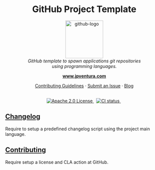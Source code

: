 <h1 align="center">GitHub Project Template</h1>

<p align="center">
  <img src="https://github.githubassets.com/images/modules/logos_page/GitHub-Mark.png" alt="github-logo" width="120px" height="120px"/>
  <br>
  <i>GitHub template to spawn applications git repositories
    <br> using programming languages.</i>
  <br>
</p>

<p align="center">
  <a href="https://www.jpventura.com"><strong>www.jpventura.com</strong></a>
  <br>
</p>

<p align="center">
  <a href="CONTRIBUTING.md">Contributing Guidelines</a>
  ·
  <a href="https://github.com/jpventura/template/issues">Submit an Issue</a>
  ·
  <a href="https://blog.jpventura.com/">Blog</a>
  <br>
  <br>
</p>

<p align="center">
  <a href="https://www.npmjs.com/@angular/core">
    <img src="https://img.shields.io/badge/License-Apache%202.0-blue.svg" alt="Apache 2.0 License" />
  </a>&nbsp;
  <a href="https://circleci.com/gh/jpventura/workflows/template/tree/master">
    <img src="https://img.shields.io/circleci/build/github/jpventura/template/master.svg?logo=circleci&logoColor=fff&label=CircleCI" alt="CI status" />
  </a>&nbsp;
</p>

## [Changelog](docs/CHANGELOG.md)
Require to setup a predefined changelog script using the project main language.

## [Contributing](docs/CONTRIBUTING.md)
Require setup a license and CLA action at GitHub.
